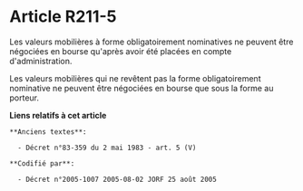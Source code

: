 # Article R211-5

Les valeurs mobilières à forme obligatoirement nominatives ne peuvent être négociées en bourse qu'après avoir été placées en
compte d'administration.

Les valeurs mobilières qui ne revêtent pas la forme obligatoirement nominative ne peuvent être négociées en bourse que sous
la forme au porteur.

**Liens relatifs à cet article**

	**Anciens textes**:

	  - Décret n°83-359 du 2 mai 1983 - art. 5 (V)

	**Codifié par**:

	  - Décret n°2005-1007 2005-08-02 JORF 25 août 2005
